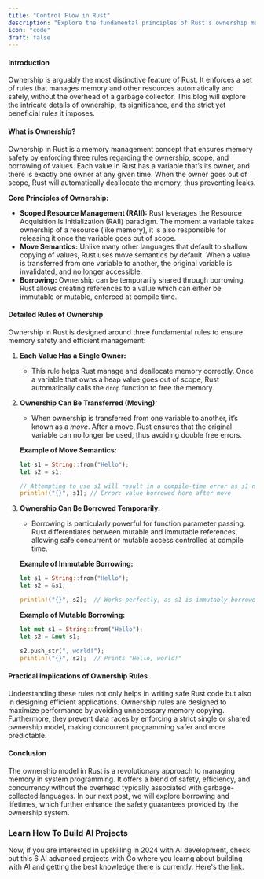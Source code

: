 ```yaml
---
title: "Control Flow in Rust"
description: "Explore the fundamental principles of Rust's ownership model in this detailed post, covering the mechanics of ownership transfer, borrowing, and the crucial rules that ensure memory safety and efficient resource management."
icon: "code"
draft: false
---
```


#### Introduction

Ownership is arguably the most distinctive feature of Rust. It enforces a set of rules that manages memory and other resources automatically and safely, without the overhead of a garbage collector. This blog will explore the intricate details of ownership, its significance, and the strict yet beneficial rules it imposes.

#### What is Ownership?

Ownership in Rust is a memory management concept that ensures memory safety by enforcing three rules regarding the ownership, scope, and borrowing of values. Each value in Rust has a variable that’s its owner, and there is exactly one owner at any given time. When the owner goes out of scope, Rust will automatically deallocate the memory, thus preventing leaks.

**Core Principles of Ownership:**
- **Scoped Resource Management (RAII):** Rust leverages the Resource Acquisition Is Initialization (RAII) paradigm. The moment a variable takes ownership of a resource (like memory), it is also responsible for releasing it once the variable goes out of scope.
- **Move Semantics:** Unlike many other languages that default to shallow copying of values, Rust uses move semantics by default. When a value is transferred from one variable to another, the original variable is invalidated, and no longer accessible.
- **Borrowing:** Ownership can be temporarily shared through borrowing. Rust allows creating references to a value which can either be immutable or mutable, enforced at compile time.

#### Detailed Rules of Ownership

Ownership in Rust is designed around three fundamental rules to ensure memory safety and efficient management:

1. **Each Value Has a Single Owner:**
   - This rule helps Rust manage and deallocate memory correctly. Once a variable that owns a heap value goes out of scope, Rust automatically calls the `drop` function to free the memory.

2. **Ownership Can Be Transferred (Moving):**
   - When ownership is transferred from one variable to another, it’s known as a _move_. After a move, Rust ensures that the original variable can no longer be used, thus avoiding double free errors.
   
   **Example of Move Semantics:**
   ```rust
   let s1 = String::from("Hello");
   let s2 = s1;

   // Attempting to use s1 will result in a compile-time error as s1 no longer holds the value.
   println!("{}", s1); // Error: value borrowed here after move
   ```

3. **Ownership Can Be Borrowed Temporarily:**
   - Borrowing is particularly powerful for function parameter passing. Rust differentiates between mutable and immutable references, allowing safe concurrent or mutable access controlled at compile time.
   
   **Example of Immutable Borrowing:**
   ```rust
   let s1 = String::from("Hello");
   let s2 = &s1;

   println!("{}", s2);  // Works perfectly, as s1 is immutably borrowed by s2.
   ```

   **Example of Mutable Borrowing:**
   ```rust
   let mut s1 = String::from("Hello");
   let s2 = &mut s1;

   s2.push_str(", world!");
   println!("{}", s2);  // Prints "Hello, world!"
   ```

#### Practical Implications of Ownership Rules

Understanding these rules not only helps in writing safe Rust code but also in designing efficient applications. Ownership rules are designed to maximize performance by avoiding unnecessary memory copying. Furthermore, they prevent data races by enforcing a strict single or shared ownership model, making concurrent programming safer and more predictable.

#### Conclusion

The ownership model in Rust is a revolutionary approach to managing memory in system programming. It offers a blend of safety, efficiency, and concurrency without the overhead typically associated with garbage-collected languages. In our next post, we will explore borrowing and lifetimes, which further enhance the safety guarantees provided by the ownership system.

### Learn How To Build AI Projects

Now, if you are interested in upskilling in 2024 with AI development, check out this 6 AI advanced projects with Go where you learng about building with AI and getting the best knowledge there is currently. Here's the [link](https://akhilsharmatech.gumroad.com/l/zgxqq).